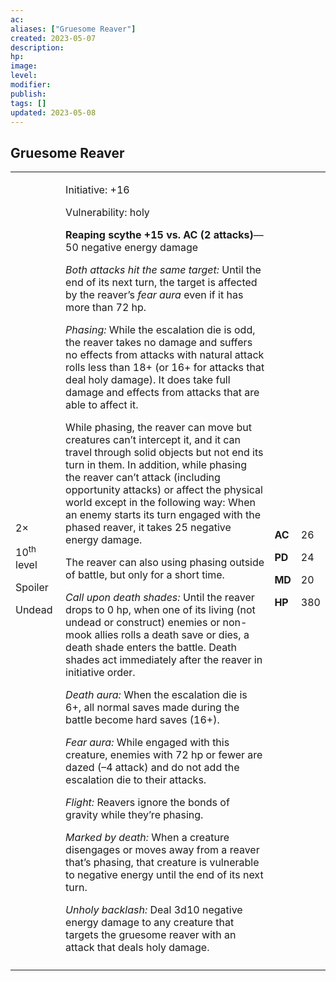 ```yaml
---
ac: 
aliases: ["Gruesome Reaver"]
created: 2023-05-07
description: 
hp: 
image: 
level: 
modifier: 
publish: 
tags: []
updated: 2023-05-08
---
```


## Gruesome Reaver

<table>
<colgroup>
<col style="width: 16%" />
<col style="width: 71%" />
<col style="width: 5%" />
<col style="width: 6%" />
</colgroup>
<tbody>
<tr class="odd">
<td><p>2×</p>
<p>10<sup>th</sup> level</p>
<p>Spoiler</p>
<p>Undead</p></td>
<td><p>Initiative: +16</p>
<p>Vulnerability: holy</p>
<p><strong>Reaping scythe +15 vs. AC (2 attacks)</strong>—50 negative
energy damage</p>
<p><em>Both attacks hit the same target:</em> Until the end of its next
turn, the target is affected by the reaver’s <em>fear aura</em> even if
it has more than 72 hp.</p>
<p><em>Phasing:</em> While the escalation die is odd, the reaver takes
no damage and suffers no effects from attacks with natural attack rolls
less than 18+ (or 16+ for attacks that deal holy damage). It does take
full damage and effects from attacks that are able to affect it.</p>
<p>While phasing, the reaver can move but creatures can’t intercept it,
and it can travel through solid objects but not end its turn in them. In
addition, while phasing the reaver can’t attack (including opportunity
attacks) or affect the physical world except in the following way: When
an enemy starts its turn engaged with the phased reaver, it takes 25
negative energy damage.</p>
<p>The reaver can also using phasing outside of battle, but only for a
short time.</p>
<p><em>Call upon death shades:</em> Until the reaver drops to 0 hp, when
one of its living (not undead or construct) enemies or non-mook allies
rolls a death save or dies, a death shade enters the battle. Death
shades act immediately after the reaver in initiative order.</p>
<p><em>Death aura:</em> When the escalation die is 6+, all normal saves
made during the battle become hard saves (16+).</p>
<p><em>Fear aura:</em> While engaged with this creature, enemies with 72
hp or fewer are dazed (–4 attack) and do not add the escalation die to
their attacks.</p>
<p><em>Flight:</em> Reavers ignore the bonds of gravity while they’re
phasing.</p>
<p><em>Marked by death:</em> When a creature disengages or moves away
from a reaver that’s phasing, that creature is vulnerable to negative
energy until the end of its next turn.</p>
<p><em>Unholy backlash:</em> Deal 3d10 negative energy damage to any
creature that targets the gruesome reaver with an attack that deals holy
damage.</p></td>
<td><p><strong>AC</strong></p>
<p><strong>PD</strong></p>
<p><strong>MD</strong></p>
<p><strong>HP</strong></p></td>
<td><p>26</p>
<p>24</p>
<p>20</p>
<p>380</p></td>
</tr>
<tr class="even">
<td></td>
<td></td>
<td></td>
<td></td>
</tr>
</tbody>
</table>
